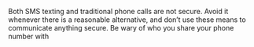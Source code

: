 Both SMS texting and traditional phone calls are not secure. Avoid it whenever there is a reasonable alternative, and don’t use these means to communicate anything secure. Be wary of who you share your phone number with
